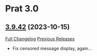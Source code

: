 # Prat 3.0

## [3.9.42](https://github.com/Legacy-of-Sylvanaar/prat-3-0/tree/3.9.42) (2023-10-15)
[Full Changelog](https://github.com/Legacy-of-Sylvanaar/prat-3-0/compare/3.9.41...3.9.42) [Previous Releases](https://github.com/Legacy-of-Sylvanaar/prat-3-0/releases)

- Fix censored message display, again...  

